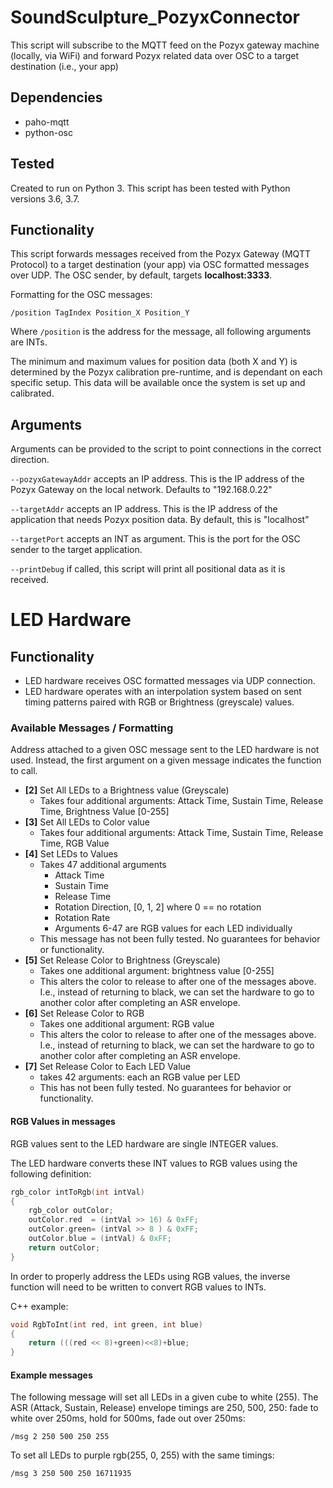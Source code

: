 # SoundSculpture_PozyxConnector

This script will subscribe to the MQTT feed on the Pozyx gateway machine (locally, via WiFi) and forward Pozyx related data over OSC to a target destination (i.e., your app)

## Dependencies

- paho-mqtt
- python-osc

## Tested

Created to run on Python 3. This script has been tested with Python versions 3.6, 3.7.

## Functionality

This script forwards messages received from the Pozyx Gateway (MQTT Protocol) to a target destination (your app) via OSC formatted messages over UDP. The OSC sender, by default, targets __localhost:3333__.

Formatting for the OSC messages:

```
/position TagIndex Position_X Position_Y
```

Where ```/position``` is the address for the message, all following arguments are INTs.

The minimum and maximum values for position data (both X and Y) is determined by the Pozyx calibration pre-runtime, and is dependant on each specific setup. This data will be available once the system is set up and calibrated.

## Arguments

Arguments can be provided to the script to point connections in the correct direction.

```--pozyxGatewayAddr``` accepts an IP address. This is the IP address of the Pozyx Gateway on the local network. Defaults to "192.168.0.22"

```--targetAddr``` accepts an IP address. This is the IP address of the application that needs Pozyx position data. By default, this is "localhost"

```--targetPort``` accepts an INT as argument. This is the port for the OSC sender to the target application.

```--printDebug``` if called, this script will print all positional data as it is received.


# LED Hardware

## Functionality

- LED hardware receives OSC formatted messages via UDP connection.
- LED hardware operates with an interpolation system based on sent timing patterns paired with RGB or Brightness (greyscale) values.

### Available Messages / Formatting

Address attached to a given OSC message sent to the LED hardware is not used. Instead, the first argument on a given message indicates the function to call.

- __[2]__ Set All LEDs to a Brightness value (Greyscale)
  - Takes four additional arguments: Attack Time, Sustain Time, Release Time, Brightness Value [0-255]
- __[3]__ Set All LEDs to Color value
  - Takes four additional arguments: Attack Time, Sustain Time, Release Time, RGB Value
- __[4]__ Set LEDs to Values
  - Takes 47 additional arguments
    - Attack Time
    - Sustain Time
    - Release Time
    - Rotation Direction, [0, 1, 2] where 0 == no rotation
    - Rotation Rate
    - Arguments 6-47 are RGB values for each LED individually
  - This message has not been fully tested. No guarantees for behavior or functionality.
- __[5]__ Set Release Color to Brightness (Greyscale)
  - Takes one additional argument: brightness value [0-255]
  - This alters the color to release to after one of the messages above. I.e., instead of returning to black, we can set the hardware to go to another color after completing an ASR envelope.
- __[6]__ Set Release Color to RGB
  - Takes one additional argument: RGB value
  - This alters the color to release to after one of the messages above. I.e., instead of returning to black, we can set the hardware to go to another color after completing an ASR envelope.
- __[7]__ Set Release Color to Each LED Value
  - takes 42 arguments: each an RGB value per LED
  - This has not been fully tested. No guarantees for behavior or functionality.

#### RGB Values in messages

RGB values sent to the LED hardware are single INTEGER values.

The LED hardware converts these INT values to RGB values using the following definition:

``` c++
rgb_color intToRgb(int intVal)
{
    rgb_color outColor;
    outColor.red  = (intVal >> 16) & 0xFF;
    outColor.green= (intVal >> 8 ) & 0xFF;
    outColor.blue = (intVal) & 0xFF;
    return outColor;
}
```

In order to properly address the LEDs using RGB values, the inverse function will need to be written to convert RGB values to INTs.

C++ example:

``` c++
void RgbToInt(int red, int green, int blue)
{
    return (((red << 8)+green)<<8)+blue;
}
```

#### Example messages


The following message will set all LEDs in a given cube to white (255). The ASR (Attack, Sustain, Release) envelope timings are 250, 500, 250: fade to white over 250ms, hold for 500ms, fade out over 250ms:

```
/msg 2 250 500 250 255
```


To set all LEDs to purple rgb(255, 0, 255) with the same timings:

```
/msg 3 250 500 250 16711935
```

